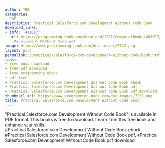 ```yaml
---
author: TBD
categories:
- PDF
description: Practical Salesforce.com Development Without Code Book
download_links:
- info: '481017'
  url: https://programming-book.com/download/2017/ComputerBooks/481017/Practical Salesforce.com
    Development Without Code.pdf
image: https://www.programming-book.com/doc-images/7722.png
layout: post
permalink: /practical-salesforce-com-development-without-code-book.html
tags:
- free book download
- free pdf download
- free programming ebook
- pdf free
- Practical Salesforce.com Development Without Code Book ebook
- Practical Salesforce.com Development Without Code Book pdf
- Practical Salesforce.com Development Without Code Book pdf download
thumbnail_url: https://www.programming-book.com/doc-images/7722.png
title: Practical Salesforce.com Development Without Code Book
---
```


 
<div class="item-desc text-justify">
  "Practical Salesforce.com Development Without Code Book" is available in PDF format. This books is free to download. Learn from this free book and enhance your skills.
  <br>
  #Practical Salesforce.com Development Without Code Book ebook, #Practical Salesforce.com Development Without Code Book pdf, #Practical Salesforce.com Development Without Code Book pdf download
</div>